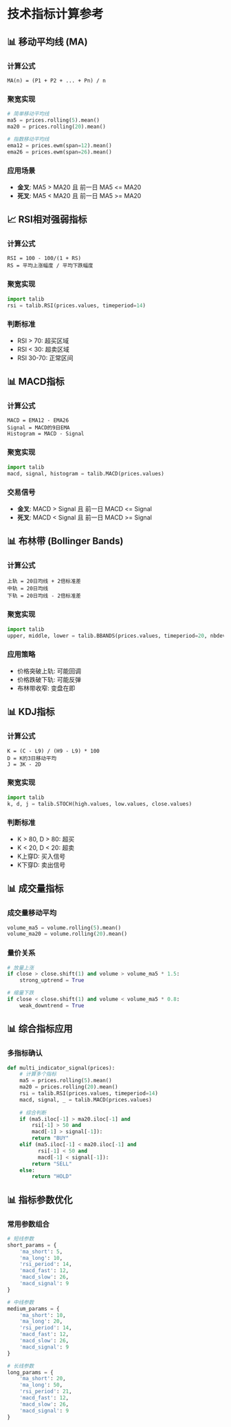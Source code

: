 # 技术指标计算参考

## 📊 移动平均线 (MA)

### 计算公式
```
MA(n) = (P1 + P2 + ... + Pn) / n
```

### 聚宽实现
```python
# 简单移动平均线
ma5 = prices.rolling(5).mean()
ma20 = prices.rolling(20).mean()

# 指数移动平均线
ema12 = prices.ewm(span=12).mean()
ema26 = prices.ewm(span=26).mean()
```

### 应用场景
- **金叉**: MA5 > MA20 且 前一日 MA5 <= MA20
- **死叉**: MA5 < MA20 且 前一日 MA5 >= MA20

## 📈 RSI相对强弱指标

### 计算公式
```
RSI = 100 - 100/(1 + RS)
RS = 平均上涨幅度 / 平均下跌幅度
```

### 聚宽实现
```python
import talib
rsi = talib.RSI(prices.values, timeperiod=14)
```

### 判断标准
- RSI > 70: 超买区域
- RSI < 30: 超卖区域
- RSI 30-70: 正常区间

## 📊 MACD指标

### 计算公式
```
MACD = EMA12 - EMA26
Signal = MACD的9日EMA
Histogram = MACD - Signal
```

### 聚宽实现
```python
import talib
macd, signal, histogram = talib.MACD(prices.values)
```

### 交易信号
- **金叉**: MACD > Signal 且 前一日 MACD <= Signal
- **死叉**: MACD < Signal 且 前一日 MACD >= Signal

## 📊 布林带 (Bollinger Bands)

### 计算公式
```
上轨 = 20日均线 + 2倍标准差
中轨 = 20日均线
下轨 = 20日均线 - 2倍标准差
```

### 聚宽实现
```python
import talib
upper, middle, lower = talib.BBANDS(prices.values, timeperiod=20, nbdevup=2, nbdevdn=2)
```

### 应用策略
- 价格突破上轨: 可能回调
- 价格跌破下轨: 可能反弹
- 布林带收窄: 变盘在即

## 📊 KDJ指标

### 计算公式
```
K = (C - L9) / (H9 - L9) * 100
D = K的3日移动平均
J = 3K - 2D
```

### 聚宽实现
```python
import talib
k, d, j = talib.STOCH(high.values, low.values, close.values)
```

### 判断标准
- K > 80, D > 80: 超买
- K < 20, D < 20: 超卖
- K上穿D: 买入信号
- K下穿D: 卖出信号

## 📊 成交量指标

### 成交量移动平均
```python
volume_ma5 = volume.rolling(5).mean()
volume_ma20 = volume.rolling(20).mean()
```

### 量价关系
```python
# 放量上涨
if close > close.shift(1) and volume > volume_ma5 * 1.5:
    strong_uptrend = True

# 缩量下跌
if close < close.shift(1) and volume < volume_ma5 * 0.8:
    weak_downtrend = True
```

## 📊 综合指标应用

### 多指标确认
```python
def multi_indicator_signal(prices):
    # 计算多个指标
    ma5 = prices.rolling(5).mean()
    ma20 = prices.rolling(20).mean()
    rsi = talib.RSI(prices.values, timeperiod=14)
    macd, signal, _ = talib.MACD(prices.values)
    
    # 综合判断
    if (ma5.iloc[-1] > ma20.iloc[-1] and 
        rsi[-1] > 50 and 
        macd[-1] > signal[-1]):
        return "BUY"
    elif (ma5.iloc[-1] < ma20.iloc[-1] and 
          rsi[-1] < 50 and 
          macd[-1] < signal[-1]):
        return "SELL"
    else:
        return "HOLD"
```

## 📊 指标参数优化

### 常用参数组合
```python
# 短线参数
short_params = {
    'ma_short': 5,
    'ma_long': 10,
    'rsi_period': 14,
    'macd_fast': 12,
    'macd_slow': 26,
    'macd_signal': 9
}

# 中线参数
medium_params = {
    'ma_short': 10,
    'ma_long': 20,
    'rsi_period': 14,
    'macd_fast': 12,
    'macd_slow': 26,
    'macd_signal': 9
}

# 长线参数
long_params = {
    'ma_short': 20,
    'ma_long': 50,
    'rsi_period': 21,
    'macd_fast': 12,
    'macd_slow': 26,
    'macd_signal': 9
}
```
